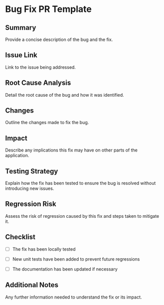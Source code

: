 # Bug Fix PR Template

## Summary

Provide a concise description of the bug and the fix.

## Issue Link

Link to the issue being addressed.

## Root Cause Analysis

Detail the root cause of the bug and how it was identified.

## Changes

Outline the changes made to fix the bug.

## Impact

Describe any implications this fix may have on other parts of the application.

## Testing Strategy

Explain how the fix has been tested to ensure the bug is resolved without introducing new issues.

## Regression Risk

Assess the risk of regression caused by this fix and steps taken to mitigate it.

## Checklist

- [ ] The fix has been locally tested

- [ ] New unit tests have been added to prevent future regressions

- [ ] The documentation has been updated if necessary

## Additional Notes

Any further information needed to understand the fix or its impact.
